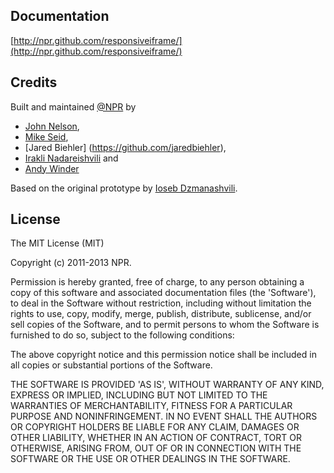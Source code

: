## Documentation

[http://npr.github.com/responsiveiframe/](http://npr.github.com/responsiveiframe/)

## Credits

Built and maintained [@NPR](http://github.com/npr/) by
* [John Nelson](https://github.com/johnymonster),
* [Mike Seid](https://github.com/mbseid),
* [Jared Biehler] (https://github.com/jaredbiehler),
* [Irakli Nadareishvili](https://github.com/inadarei) and
* [Andy Winder](https://github.com/awinder)

Based on the original prototype by [Ioseb Dzmanashvili](https://github.com/ioseb). 

## License 

The MIT License (MIT)

Copyright (c) 2011-2013 NPR.

Permission is hereby granted, free of charge, to any person obtaining
a copy of this software and associated documentation files (the
'Software'), to deal in the Software without restriction, including
without limitation the rights to use, copy, modify, merge, publish,
distribute, sublicense, and/or sell copies of the Software, and to
permit persons to whom the Software is furnished to do so, subject to
the following conditions:

The above copyright notice and this permission notice shall be
included in all copies or substantial portions of the Software.

THE SOFTWARE IS PROVIDED 'AS IS', WITHOUT WARRANTY OF ANY KIND,
EXPRESS OR IMPLIED, INCLUDING BUT NOT LIMITED TO THE WARRANTIES OF
MERCHANTABILITY, FITNESS FOR A PARTICULAR PURPOSE AND NONINFRINGEMENT.
IN NO EVENT SHALL THE AUTHORS OR COPYRIGHT HOLDERS BE LIABLE FOR ANY
CLAIM, DAMAGES OR OTHER LIABILITY, WHETHER IN AN ACTION OF CONTRACT,
TORT OR OTHERWISE, ARISING FROM, OUT OF OR IN CONNECTION WITH THE
SOFTWARE OR THE USE OR OTHER DEALINGS IN THE SOFTWARE.
